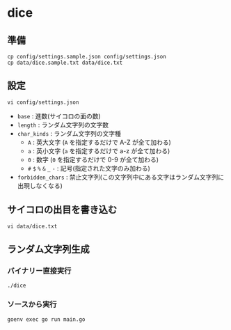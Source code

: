 # dice

## 準備

```shell
cp config/settings.sample.json config/settings.json
cp data/dice.sample.txt data/dice.txt
```

## 設定

```shell
vi config/settings.json
```
* `base` : 進数(サイコロの面の数)
* `length` : ランダム文字列の文字数
* `char_kinds` : ランダム文字列の文字種
    * `A` : 英大文字 (`A` を指定するだけで A-Z が全て加わる)
    * `a` : 英小文字 (`a` を指定するだけで a-z が全て加わる)
    * `0` : 数字 (`0` を指定するだけで 0-9 が全て加わる)
    * `#` `$` `%` `&` `_` `-` : 記号(指定された文字のみ加わる)
* `forbidden_chars` : 禁止文字列(この文字列中にある文字はランダム文字列に出現しなくなる)

## サイコロの出目を書き込む

```shell
vi data/dice.txt
```

## ランダム文字列生成

### バイナリー直接実行
```shell
./dice
```

### ソースから実行

```shell
goenv exec go run main.go
```
